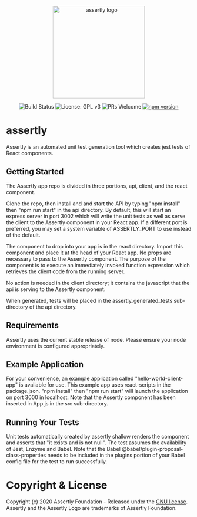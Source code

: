 <div align="center"> 
  
  <img src="https://user-images.githubusercontent.com/50563470/81960314-c2b2d680-95de-11ea-868b-13706ef634ca.png" alt="assertly logo" width="250">

  <!-- ![image](https://user-images.githubusercontent.com/50563470/81960314-c2b2d680-95de-11ea-868b-13706ef634ca.png | width = 100) -->

  ![Build Status](https://travis-ci.com/assertly-org/assertly.svg?token=Vax8msRzpGHP7UCKR1YC&branch=master)
  ![License: GPL v3](https://img.shields.io/badge/License-GPLv3-blue.svg)
  ![PRs Welcome](https://img.shields.io/badge/PRs-welcome-brightgreen.svg)
  [![npm version](https://badge.fury.io/js/%40assertly-org%2Fassertly-oss.svg)](https://badge.fury.io/js/%40assertly-org%2Fassertly-oss)
</div>

# assertly

Assertly is an automated unit test generation tool which creates jest tests of React components.

## Getting Started

The Assertly app repo is divided in three portions, api, client, and the react component. 

Clone the repo, then install and and start the API by typing "npm install" then "npm run start" in the api directory. By default, this will start an express server in port 3002 which will write the unit tests as well as serve the client to the Assertly component in your React app. If a different port is preferred, you may set a system variable of ASSERTLY_PORT to use instead of the default.  

The component to drop into your app is in the react directory. Import this component and place it at the head of your React app. No props are necessary to pass to the Assertly component. The purpose of the component is to execute an immediately invoked function expression which retrieves the client code from the running server. 

No action is needed in the client directory; it contains the javascript that the api is serving to the Assertly component.

When generated, tests will be placed in the assertly_generated_tests sub-directory of the api directory.

## Requirements

Assertly uses the current stable release of node. Please ensure your node environment is configured appropriately. 

## Example Application

For your convenience, an example application called "hello-world-client-app" is available for use. This example app uses react-scripts in the package.json. "npm install" then "npm run start" will launch the application on port 3000 in localhost. Note that the Assertly component has been inserted in App.js in the src sub-directory.

## Running Your Tests

Unit tests automatically created by assertly shallow renders the component and asserts that "it exists and is not null". The test assumes the availability of Jest, Enzyme and Babel. Note that the Babel @babel/plugin-proposal-class-properties needs to be included in the plugins portion of your Babel config file for the test to run successfully.

# Copyright & License

Copyright (c) 2020 Assertly Foundation - Released under the [GNU license](LICENSE). Assertly and the Assertly Logo are trademarks of Assertly Foundation. 
